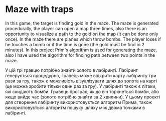 # Maze with traps
 
In this game, the target is finding gold in the maze. The maze is generated procedurally, the player can open a map three times, also there is an opportunity to visualize a path to the gold on the map (it can be done only once). In the maze there are planes which throw bombs. The player loses if he touches a bomb or if the time is gone (the gold must be find in 2 minutes). In this project Prim's algorithm is used for generating the maze, also I have used the algorithm for finding path between two points in the maze.

У цій грі гравцю потрібно знайти золото в лабіринті. Лабіринт генерується процедурно, гравець може відкрити карту лабіринту три рази за гру, також є можливість візуалізувати шлях до золота на карті (це можна зробити тільки один раз за гру). У лабіринті також є літаки, які скидають бомби. Гравець програє, якщо він торкнеться бомби, або якщо вийде час (золото потрібно знайти за 2 хвилини). У цьому проекті для створення лабіринту використовується алгоритм Прима, також використовується алгоритм пошуку шляху між двома точками в лабіринті.
